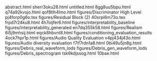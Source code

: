 abstract.html
sherr3oku28.html
untitled.html
8gg8uu5bpu.html
q74a92kvsjo.html
qof8tlh4lmo.html
figures/Discriminator High Level
pj4forp0g6o.tex
figures/Residual Block (2)
40srpi6m73o.tex
frpd7r24ku8.html
4h7oijfer6.html
figures/interpretability_baseline
figures/interpretability_generated
en7dq355k58.html
figures/Realism
6i5j9mhsij.html
eqck8hbvnt8.html
figures/conditioning_evaluation_results
4ock7hpr1p.html
figures/Audio Quality Evaluation
v4pj434j43o.html
figures/Audio diversity evaluation
f7if7rdn1a8.html
0bi49u5jn8g.html
figures/Debris_real_waveform_lods
figures/Debris_gen_waveform_lods
figures/Debris_spectrogram
tsk6kdjssog.html
10bae.html